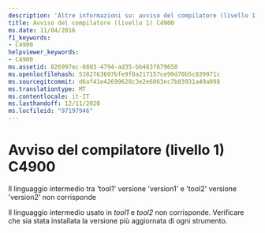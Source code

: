 ```yaml
---
description: 'Altre informazioni su: avviso del compilatore (livello 1) C4900'
title: Avviso del compilatore (livello 1) C4900
ms.date: 11/04/2016
f1_keywords:
- C4900
helpviewer_keywords:
- C4900
ms.assetid: 826997ec-0803-4794-ad35-bb463f679658
ms.openlocfilehash: 5382763697bfe9f0a217157ce99d70b5c839971c
ms.sourcegitcommit: d6af41e42699628c3e2e6063ec7b03931a49a098
ms.translationtype: MT
ms.contentlocale: it-IT
ms.lasthandoff: 12/11/2020
ms.locfileid: "97197946"
---
```

# <a name="compiler-warning-level-1-c4900"></a>Avviso del compilatore (livello 1) C4900

Il linguaggio intermedio tra 'tool1' versione 'version1' e 'tool2' versione 'version2' non corrisponde

Il linguaggio intermedio usato in *tool1* e *tool2* non corrisponde. Verificare che sia stata installata la versione più aggiornata di ogni strumento.
